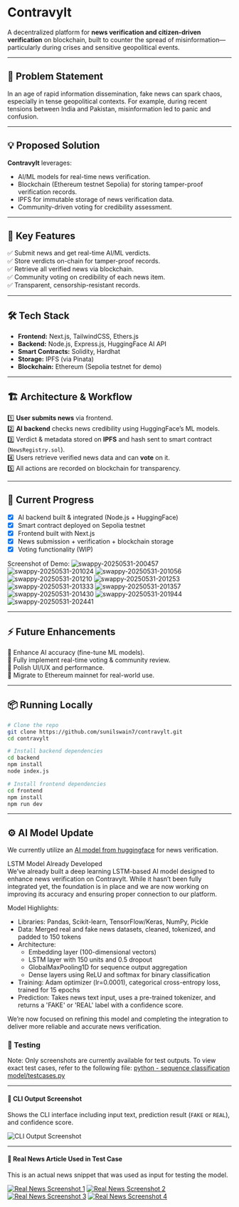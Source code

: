 # Contravylt

A decentralized platform for **news verification and citizen-driven verification** on blockchain, built to counter the spread of misinformation—particularly during crises and sensitive geopolitical events.

---

## 🚀 Problem Statement
In an age of rapid information dissemination, fake news can spark chaos, especially in tense geopolitical contexts. For example, during recent tensions between India and Pakistan, misinformation led to panic and confusion.

---

## 💡 Proposed Solution
**Contravylt** leverages:
- AI/ML models for real-time news verification.
- Blockchain (Ethereum testnet Sepolia) for storing tamper-proof verification records.
- IPFS for immutable storage of news verification data.
- Community-driven voting for credibility assessment.

---

## 🎯 Key Features
✅ Submit news and get real-time AI/ML verdicts.  
✅ Store verdicts on-chain for tamper-proof records.  
✅ Retrieve all verified news via blockchain.  
✅ Community voting on credibility of each news item.  
✅ Transparent, censorship-resistant records.

---

## 🛠️ Tech Stack
- **Frontend:** Next.js, TailwindCSS, Ethers.js  
- **Backend:** Node.js, Express.js, HuggingFace AI API  
- **Smart Contracts:** Solidity, Hardhat  
- **Storage:** IPFS (via Pinata)  
- **Blockchain:** Ethereum (Sepolia testnet for demo)

---

## 🏗️ Architecture & Workflow
1️⃣ **User submits news** via frontend.  
2️⃣ **AI backend** checks news credibility using HuggingFace’s ML models.  
3️⃣ Verdict & metadata stored on **IPFS** and hash sent to smart contract (`NewsRegistry.sol`).  
4️⃣ Users retrieve verified news data and can **vote** on it.  
5️⃣ All actions are recorded on blockchain for transparency.

---

## 🏁 Current Progress
- [x] AI backend built & integrated (Node.js + HuggingFace)  
- [x] Smart contract deployed on Sepolia testnet  
- [x] Frontend built with Next.js
- [x] News submission + verification + blockchain storage  
- [x] Voting functionality (WIP)  

Screenshot of Demo:
![swappy-20250531-200457](https://github.com/user-attachments/assets/cb1b5529-189c-43eb-ae58-00c218705ce9)
![swappy-20250531-201024](https://github.com/user-attachments/assets/ac507c4b-50f8-4925-a666-5f50560f4a65)
![swappy-20250531-201056](https://github.com/user-attachments/assets/2a6505a9-602a-43ba-804a-42a60c7e711f)
![swappy-20250531-201210](https://github.com/user-attachments/assets/d504bd08-9a1c-4974-9e21-a084e4025189)
![swappy-20250531-201253](https://github.com/user-attachments/assets/78db7c73-3e48-4cd1-98f2-8ab8597e1193)
![swappy-20250531-201333](https://github.com/user-attachments/assets/83b7ea1c-185c-4564-9f3c-144ee70f6bec)
![swappy-20250531-201357](https://github.com/user-attachments/assets/1a2e1793-d9ba-478a-bb60-4455ee8a441d)
![swappy-20250531-201430](https://github.com/user-attachments/assets/6572eb70-66e6-44e8-8c95-20bb6e3bf62f)
![swappy-20250531-201944](https://github.com/user-attachments/assets/7215891e-253e-4ac6-824b-fcb1261d3309)
![swappy-20250531-202441](https://github.com/user-attachments/assets/f2bcae49-978b-4ca9-a18e-cec61dc74545)

---

## ⚡ Future Enhancements
🔹 Enhance AI accuracy (fine-tune ML models).  
🔹 Fully implement real-time voting & community review.  
🔹 Polish UI/UX and performance.  
🔹 Migrate to Ethereum mainnet for real-world use.

---

## 📦 Running Locally
```bash
# Clone the repo
git clone https://github.com/sunilswain7/contravylt.git
cd contravylt

# Install backend dependencies
cd backend
npm install
node index.js

# Install frontend dependencies
cd frontend
npm install
npm run dev
```

---

## ⚙️ AI Model Update  
We currently utilize an [AI model from huggingface](api-inference.huggingface.co/models/mrm8488/bert-tiny-finetuned-fake-news-detection) for news verification.

LSTM Model Already Developed  
We’ve already built a deep learning LSTM-based AI model designed to enhance news verification on Contravylt. While it hasn’t been fully integrated yet, the foundation is in place and we are now working on improving its accuracy and ensuring proper connection to our platform.

Model Highlights:
- Libraries: Pandas, Scikit-learn, TensorFlow/Keras, NumPy, Pickle  
- Data: Merged real and fake news datasets, cleaned, tokenized, and padded to 150 tokens  
- Architecture:
  - Embedding layer (100-dimensional vectors)  
  - LSTM layer with 150 units and 0.5 dropout  
  - GlobalMaxPooling1D for sequence output aggregation  
  - Dense layers using ReLU and softmax for binary classification  
- Training: Adam optimizer (lr=0.0001), categorical cross-entropy loss, trained for 15 epochs  
- Prediction: Takes news text input, uses a pre-trained tokenizer, and returns a 'FAKE' or 'REAL' label with a confidence score.

We’re now focused on refining this model and completing the integration to deliver more reliable and accurate news verification.

### 🧪 Testing
Note: Only screenshots are currently available for test outputs. 
To view exact test cases, refer to the following file:
[python - sequence classification model/testcases.py](https://github.com/sunilswain7/Contravylt/blob/master/python%20-%20sequence%20classification%20model/testcases.py)


---

#### 📸 CLI Output Screenshot  
Shows the CLI interface including input text, prediction result (`FAKE` or `REAL`), and confidence score.

![CLI Output Screenshot](images/cli_output.png)

---

#### 📰 Real News Article Used in Test Case  
This is an actual news snippet that was used as input for testing the model.

[![Real News Screenshot 1](https://github.com/sunilswain7/Contravylt/blob/master/python%20-%20sequence%20classification%20model/img/rn1.png)](https://www.bbc.com/news/articles/cje7zex3njwo)
[![Real News Screenshot 2](https://github.com/sunilswain7/Contravylt/blob/master/python%20-%20sequence%20classification%20model/img/rn2.png)](https://www.bbc.com/news/articles/cy0k5x21y35o)
[![Real News Screenshot 3](https://github.com/sunilswain7/Contravylt/blob/master/python%20-%20sequence%20classification%20model/img/rn3.png)](https://www.bbc.com/news/articles/cj09165vj47o)
[![Real News Screenshot 4](https://github.com/sunilswain7/Contravylt/blob/master/python%20-%20sequence%20classification%20model/img/rn4.png)](https://www.bbc.com/news/articles/clygd1vl9yeo)



